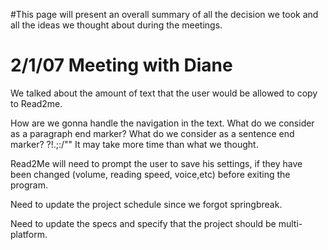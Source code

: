 #This page will present an overall summary of all the decision we took and all the ideas we thought about during the meetings.

# 2/1/07 Meeting with Diane #
We talked about the amount of text that the user would be allowed to copy to Read2me.

How are we gonna handle the navigation in the text.
What do we consider as a paragraph end marker?
What do we consider as a sentence end marker? ?!.;:/""
It may take more time than what we thought.

Read2Me will need to prompt the user to save his settings, if they have been changed (volume, reading speed, voice,etc) before exiting the program.

Need to update the project schedule since we forgot springbreak.

Need to update the specs and specify that the project should be multi-platform.